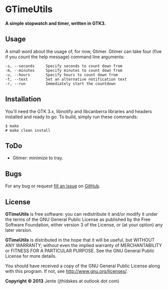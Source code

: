 GTimeUtils
=========

**A simple stopwatch and timer, written in GTK3.**

Usage
-----

A small word about the usage of, for now, Gtimer. Gtimer can take four (five if you count the help message) command line arguments:

	-s, --seconds     Specify seconds to count down from
	-m, --minutes     Specify minutes to count down from
	-u, --hours       Specify hours to count down from
	-t, --text        Set an alternative notification text
	-r, --run         Immediately start the countdown

Installation
------------

You'll need the GTK 3.x, libnotify and libcanberra libraries and headers installed and ready to go. To
build, simply run these commands:

	$ make
	# make clean install

ToDo
----

* Gtimer: minimize to tray.

Bugs
----

For any bug or request [fill an issue][bug] on [GitHub][ghp].

  [bug]: https://github.com/Unia/gtimeutils/issues
  [ghp]: https://github.com/Unia/gtimeutils

License
-------

**GTimeUtils** is free software: you can redistribute it and/or modify it under the terms of the GNU General Public License as published by the Free Software Foundation, either version 3 of the License, or (at your option) any later version.

**GTimeUtils** is distributed in the hope that it will be useful, but WITHOUT ANY WARRANTY; without even the implied warranty of MERCHANTABILITY or FITNESS FOR A PARTICULAR PURPOSE. See the GNU General Public License for more details.

You should have received a copy of the GNU General Public License along with this program.  If not, see <http://www.gnu.org/licenses/>.

**Copyright © 2013** Jente (jthidskes at outlook dot com)
